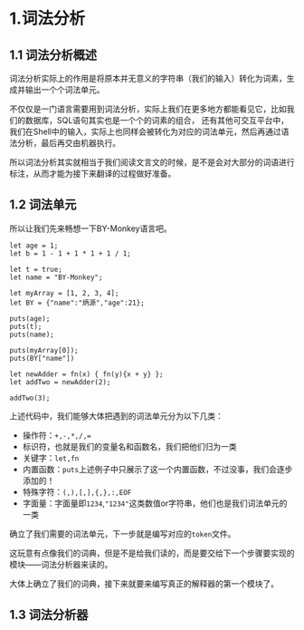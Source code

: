 # 1.词法分析

## 1.1 词法分析概述

词法分析实际上的作用是将原本并无意义的字符串（我们的输入）转化为词素，生成并输出一个个词法单元。

不仅仅是一门语言需要用到词法分析，实际上我们在更多地方都能看见它，比如我们的数据库，SQL语句其实也是一个个的词素的组合，
还有其他可交互平台中，我们在Shell中的输入，实际上也同样会被转化为对应的词法单元，然后再通过语法分析，最后再交由机器执行。

所以词法分析其实就相当于我们阅读文言文的时候，是不是会对大部分的词语进行标注，从而才能为接下来翻译的过程做好准备。

## 1.2 词法单元

所以让我们先来畅想一下BY-Monkey语言吧。

```
let age = 1;
let b = 1 - 1 + 1 * 1 + 1 / 1;

let t = true;
let name = "BY-Monkey";

let myArray = [1, 2, 3, 4];
let BY = {"name":"炳源","age":21};

puts(age);
puts(t);
puts(name);

puts(myArray[0]);
puts(BY["name"])

let newAdder = fn(x) { fn(y){x + y} };
let addTwo = newAdder(2);

addTwo(3);
```

上述代码中，我们能够大体把遇到的词法单元分为以下几类：

- 操作符：`+,-,*,/,=`
- 标识符，也就是我们的变量名和函数名，我们把他们归为一类
- 关键字：`let,fn`
- 内置函数：`puts`上述例子中只展示了这一个内置函数，不过没事，我们会逐步添加的！
- 特殊字符：`(,),[,],{,},:,EOF`
- 字面量：字面量即`1234`,`"1234"`这类数值or字符串，他们也是我们词法单元的一类

确立了我们需要的词法单元，下一步就是编写对应的`token`文件。

这玩意有点像我们的词典，但是不是给我们读的，而是要交给下一个步骤要实现的模块——词法分析器来读的。

大体上确立了我们的词典，接下来就要来编写真正的解释器的第一个模块了。

## 1.3 词法分析器

